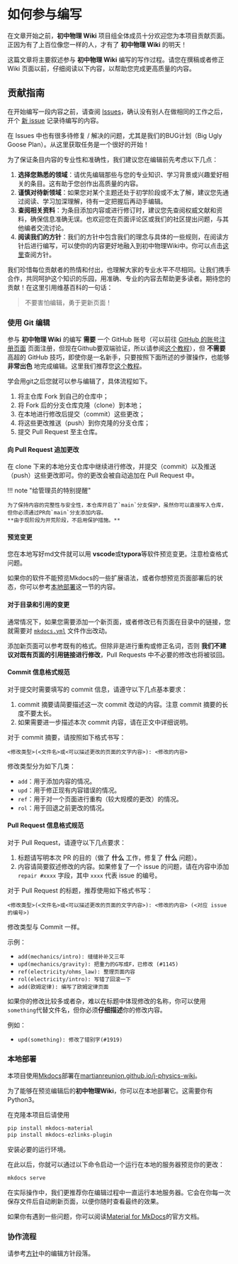# 如何参与编写

在文章开始之前，**初中物理 Wiki** 项目组全体成员十分欢迎您为本项目贡献页面。正因为有了上百位像您一样的人，才有了 **初中物理 Wiki** 的明天！

这篇文章将主要叙述参与 **初中物理 Wiki** 编写的写作过程。请您在撰稿或者修正 Wiki 页面以前，仔细阅读以下内容，以帮助您完成更高质量的内容。

## 贡献指南
  
在开始编写一段内容之前，请查阅 [Issues](https://github.com/MartianReunion/j-physics-wiki/issues)，确认没有别人在做相同的工作之后，开个 [新 issue](https://github.com/MartianReunion/j-physics-wiki/issues/new) 记录待编写的内容。

在 Issues 中也有很多待修复 / 解决的问题，尤其是我们的BUG计划（Big Ugly Goose Plan）。从这里获取任务是一个很好的开始！

为了保证条目内容的专业性和准确性，我们建议您在编辑前先考虑以下几点：

1. **选择您熟悉的领域**：请优先编辑那些与您的专业知识、学习背景或兴趣爱好相关的条目。这有助于您创作出高质量的内容。
2. **谨慎对待新领域**：如果您对某个主题还处于初学阶段或不太了解，建议您先通过阅读、学习加深理解，待有一定把握后再动手编辑。
3. **查阅相关资料**：为条目添加内容或进行修订时，建议您先查阅权威文献和资料，确保信息准确无误。也欢迎您在页面评论区或我们的社区提出问题，与其他编者交流讨论。
4. **阅读我们的方针**：我们的方针中包含我们的理念与具体的一些规则，在阅读方针后进行编写，可以使你的内容更好地融入到初中物理Wiki中。你可以点击[这里](policy.md)查阅方针。

我们珍惜每位贡献者的热情和付出，也理解大家的专业水平不尽相同。让我们携手合作，共同呵护这个知识的乐园，用准确、专业的内容去帮助更多读者。期待您的贡献！在这里引用维基百科的一句话：

> 不要害怕编辑，勇于更新页面！

### 使用 Git 编辑

参与 **初中物理 Wiki** 的编写 **需要** 一个 GitHub 账号（可以前往 [GitHub 的账号注册页面](https://github.com/signup) 页面注册，但现在Github要双端验证，所以请参阅[这个教程](https://www.cnblogs.com/johnnyzen/p/17880870.html)），但 **不需要** 高超的 GitHub 技巧，即使你是一名新手，只要按照下面所述的步骤操作，也能够 **非常出色** 地完成编辑。这里我们推荐您[这个教程](https://oi-wiki.org/tools/git/)。

学会用git之后您就可以参与编辑了，具体流程如下。

1. 将主仓库 Fork 到自己的仓库中；
2. 将 Fork 后的分支仓库克隆（clone）到本地；
3. 在本地进行修改后提交（commit）这些更改；
4. 将这些更改推送（push）到你克隆的分支仓库；
5. 提交 Pull Request 至主仓库。

#### 向 Pull Request 追加更改

在 clone 下来的本地分支仓库中继续进行修改，并提交（commit）以及推送（push）这些更改即可。你的更改会被自动追加在 Pull Request 中。

!!! note "给管理员的特别提醒"

    为了保持内容的完整性与安全性，本仓库开启了`main`分支保护，虽然你可以直接写入仓库，但你必须通过PR向`main`分支添加内容。   
    **由于现阶段为开荒阶段，不启用保护措施。**

#### 预览变更

您在本地写好md文件就可以用 **vscode**或**typora**等软件预览变更。注意检查格式问题。

如果你的软件不能预览Mkdocs的一些扩展语法，或者你想预览页面部署后的状态，你可以参考[本地部署](#本地部署)这一节的内容。

#### 对于目录和引用的变更

通常情况下，如果您需要添加一个新页面，或者修改已有页面在目录中的链接，您就需要对 [`mkdocs.yml`](https://github.com/MartianReunion/j-physics-wiki/blob/main/mkdocs.yml) 文件作出改动。

添加新页面可以参考既有的格式。但除非是进行重构或修正名词，否则 **我们不建议对既有页面的引用链接进行修改**，Pull Requests 中不必要的修改也将被驳回。

#### Commit 信息格式规范

对于提交时需要填写的 commit 信息，请遵守以下几点基本要求：

1. commit 摘要请简要描述这一次 commit 改动的内容。注意 commit 摘要的长度不要太长。
2. 如果需要进一步描述本次 commit 内容，请在正文中详细说明。

对于 commit 摘要，请按照如下格式书写：

`<修改类型>(<文件名>或<可以描述更改的页面的文字内容>): <修改的内容>`

修改类型分为如下几类：

- `add`：用于添加内容的情况。
- `upd`：用于修正现有内容错误的情况。
- `ref`：用于对一个页面进行重构（较大规模的更改）的情况。
- `rol`：用于回退之前更改的情况。

#### Pull Request 信息格式规范

对于 Pull Request，请遵守以下几点要求：

1. 标题请写明本次 PR 的目的（做了 **什么** 工作，修复了 **什么** 问题）。
2. 内容请简要叙述修改的内容。如果修复了一个 issue 的问题，请在内容中添加 `repair #xxxx` 字段，其中 `xxxx` 代表 issue 的编号。

对于 Pull Request 的标题，推荐使用如下格式书写：

`<修改类型>(<文件名>或<可以描述更改的页面的文字内容>): <修改的内容> (<对应 issue 的编号>)`

修改类型与 Commit 一样。

示例：

- `add(mechanics/intro): 缝缝补补又三年`
- `upd(mechanics/gravity): 把重力的G写成F，已修改 (#1145)`
- `ref(electricity/ohms_law): 整理页面内容`
- `rol(electricity/intro): 写错了回滚一下`
- `add(欧姆定律): 编写了欧姆定律页面`

如果你的修改比较多或者杂，难以在标题中体现修改的名称，你可以使用`something`代替文件名，但你必须**仔细描述**你的修改内容。

例如：

- `upd(something): 修改了错别字(#1919)`

### 本地部署

本项目使用[Mkdocs](https://github.com/mkdocs/mkdocs)部署在[martianreunion.github.io/j-physics-wiki](https://martianreunion.github.io/j-physics-wiki/)。

为了能够在预览编辑后的**初中物理Wiki**，你可以在本地部署它。这需要你有Python3。

在克隆本项目后请使用

``` bash
pip install mkdocs-material
pip install mkdocs-ezlinks-plugin
```

安装必要的运行环境。

在此以后，你就可以通过以下命令启动一个运行在本地的服务器预览你的更改：

``` bash
mkdocs serve
```

在实际操作中，我们更推荐你在编辑过程中一直运行本地服务器。它会在你每一次保存文件后自动刷新页面，以便你随时查看最终的效果。

如果你有遇到一些问题，你可以阅读[Material for MkDocs](https://squidfunk.github.io/mkdocs-material/)的官方文档。

### 协作流程

请参考[方针](policy.md)中的编辑方针段落。
